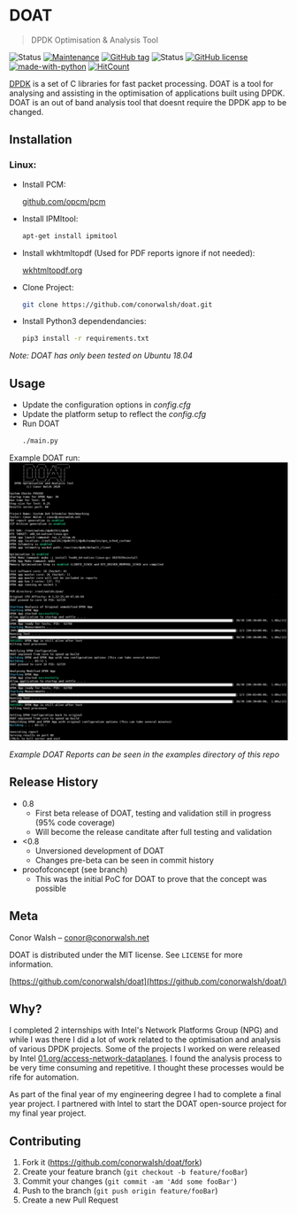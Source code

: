 # DOAT
> DPDK Optimisation &amp; Analysis Tool

![Status](https://img.shields.io/badge/status-beta-yellow.svg?style=flat-square)
[![Maintenance](https://img.shields.io/badge/maintained-yes-green.svg?style=flat-square)](https://GitHub.com/conorwalsh/doat/graphs/commit-activity)
[![GitHub tag](https://img.shields.io/github/tag/conorwalsh/doat.svg?style=flat-square)](https://GitHub.com/conorwalsh/doat/tags/)
![Status](https://img.shields.io/github/languages/code-size/conorwalsh/doat.svg?style=flat-square)
[![GitHub license](https://img.shields.io/badge/license-MIT-green.svg?style=flat-square)](https://github.com/conorwalsh/doat/blob/master/LICENSE)
[![made-with-python](https://img.shields.io/badge/Made%20with-Python3-1f425f.svg?style=flat-square)](https://www.python.org/)
[![HitCount](http://hits.dwyl.io/conorwalsh/doat.svg)](http://hits.dwyl.io/conorwalsh/doat)

[DPDK](https://dpdk.org) is a set of C libraries for fast packet processing. DOAT is a tool for analysing and assisting in the optimisation of applications built using DPDK. DOAT is an out of band analysis tool that doesnt require the DPDK app to be changed.

## Installation

### Linux:
* Install PCM:

    [github.com/opcm/pcm](https://github.com/opcm/pcm)
* Install IPMItool:
    ```sh 
    apt-get install ipmitool
    ```
* Install wkhtmltopdf (Used for PDF reports ignore if not needed):

    [wkhtmltopdf.org](https://wkhtmltopdf.org/)
* Clone Project:
    ```sh
    git clone https://github.com/conorwalsh/doat.git
    ```
* Install Python3 dependendancies:
    ```sh
    pip3 install -r requirements.txt
    ```
_Note: DOAT has only been tested on Ubuntu 18.04_

## Usage

* Update the configuration options in _config.cfg_
* Update the platform setup to reflect the _config.cfg_
* Run DOAT
    ```sh
    ./main.py
    ```
Example DOAT run:
![](/examples/doatrun.png)

_Example DOAT Reports can be seen in the examples directory of this repo_

## Release History

* 0.8
    * First beta release of DOAT, testing and validation still in progress (95% code coverage)
    * Will become the release canditate after full testing and validation
* <0.8
    * Unversioned development of DOAT
    * Changes pre-beta can be seen in commit history
* proofofconcept (see branch)
    * This was the initial PoC for DOAT to prove that the concept was possible

## Meta

Conor Walsh – conor@conorwalsh.net

DOAT is distributed under the MIT license. See ``LICENSE`` for more information.

[https://github.com/conorwalsh/doat](https://github.com/conorwalsh/doat/)

## Why?

I completed 2 internships with Intel's Network Platforms Group (NPG) and while I was there I did a lot of work related to the optimisation and analysis of various DPDK projects. Some of the projects I worked on were released by Intel [01.org/access-network-dataplanes](https://01.org/access-network-dataplanes). I found the analysis process to be very time consuming and repetitive. I thought these processes would be rife for automation.

As part of the final year of my engineering degree I had to complete a final year project. I partnered with Intel to start the DOAT open-source project for my final year project.

## Contributing

1. Fork it (<https://github.com/conorwalsh/doat/fork>)
2. Create your feature branch (`git checkout -b feature/fooBar`)
3. Commit your changes (`git commit -am 'Add some fooBar'`)
4. Push to the branch (`git push origin feature/fooBar`)
5. Create a new Pull Request
